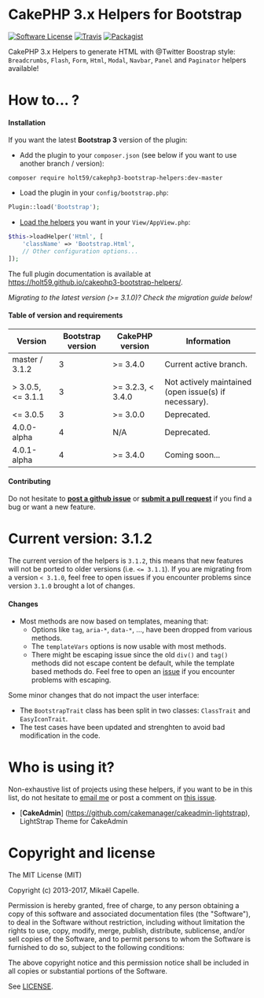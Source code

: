 CakePHP 3.x Helpers for Bootstrap
=================================

[![Software License](https://img.shields.io/badge/license-MIT-brightgreen.svg?style=flat-square)](LICENSE)
[![Travis](https://img.shields.io/travis/Holt59/cakephp3-bootstrap-helpers/master.svg?style=flat-square)](https://travis-ci.org/Holt59/cakephp3-bootstrap-helpers)
[![Packagist](https://img.shields.io/packagist/dt/holt59/cakephp3-bootstrap-helpers.svg?style=flat-square)](https://packagist.org/packages/holt59/cakephp3-bootstrap-helpers)

CakePHP 3.x Helpers to generate HTML with @Twitter Boostrap style: `Breadcrumbs`, `Flash`, `Form`, `Html`, `Modal`, `Navbar`,
`Panel` and `Paginator` helpers available!

How to... ?
===========

#### Installation

If you want the latest **Bootstrap 3** version of the plugin:

- Add the plugin to your `composer.json` (see below if you want to use another branch / version):

```
composer require holt59/cakephp3-bootstrap-helpers:dev-master
```

- Load the plugin in your `config/bootstrap.php`:

```php
Plugin::load('Bootstrap');
```

- [Load the helpers](https://book.cakephp.org/3.0/en/views/helpers.html#configuring-helpers) you want in your `View/AppView.php`:

```php
$this->loadHelper('Html', [
    'className' => 'Bootstrap.Html',
    // Other configuration options...
]);
```

The full plugin documentation is available at https://holt59.github.io/cakephp3-bootstrap-helpers/.

*Migrating to the latest version (>= 3.1.0)? Check the migration guide below!*

#### Table of version and requirements

| Version | Bootstrap version | CakePHP version | Information |
|---------|-------------------|-----------------|-------------|
| master / 3.1.2 | 3 | >= 3.4.0 | Current active branch. |
| > 3.0.5, <= 3.1.1 | 3 | >= 3.2.3, < 3.4.0 | Not actively maintained (open issue(s) if necessary). |
| <= 3.0.5 | 3 | >= 3.0.0 | Deprecated. |
| 4.0.0-alpha | 4 | N/A | Deprecated. |
| 4.0.1-alpha | 4 | >= 3.4.0 | Coming soon... |

#### Contributing

Do not hesitate to [**post a github issue**](https://github.com/Holt59/cakephp3-bootstrap-helpers/issues/new) or [**submit a pull request**](https://github.com/Holt59/cakephp3-bootstrap-helpers/pulls) if you find a bug or want a new feature.


Current version: 3.1.2
==================================

The current version of the helpers is `3.1.2`, this means that new features will not be ported to older versions (i.e. `<= 3.1.1`).
If you are migrating from a version `< 3.1.0`, feel free to open issues if you encounter problems since version `3.1.0` brought a lot
of changes.

#### Changes

- Most methods are now based on templates, meaning that:
    - Options like `tag`, `aria-*`, `data-*`, ..., have been dropped from various methods.
    - The `templateVars` options is now usable with most methods.
    - There might be escaping issue since the old `div()` and `tag()` methods did not escape content be default, while
the template based methods do. Feel free to open an [issue](https://github.com/Holt59/cakephp3-bootstrap-helpers/issues/new) if
you encounter problems with escaping.

Some minor changes that do not impact the user interface:
- The `BootstrapTrait` class has been split in two classes: `ClassTrait` and `EasyIconTrait`.
- The test cases have been updated and strenghten to avoid bad modification in the code.

Who is using it?
================

Non-exhaustive list of projects using these helpers, if you want to be in this list, do not hesitate to [email me](mailto:capelle.mikael@gmail.com) or post a comment on [this issue](https://github.com/Holt59/cakephp3-bootstrap-helpers/issues/32).

 - [**CakeAdmin**] (https://github.com/cakemanager/cakeadmin-lightstrap), LightStrap Theme for CakeAdmin

Copyright and license
=====================

The MIT License (MIT)

Copyright (c) 2013-2017, Mikaël Capelle.

Permission is hereby granted, free of charge, to any person obtaining a copy
of this software and associated documentation files (the "Software"), to deal
in the Software without restriction, including without limitation the rights
to use, copy, modify, merge, publish, distribute, sublicense, and/or sell
copies of the Software, and to permit persons to whom the Software is
furnished to do so, subject to the following conditions:

The above copyright notice and this permission notice shall be included in all
copies or substantial portions of the Software.

See [LICENSE](LICENSE).
